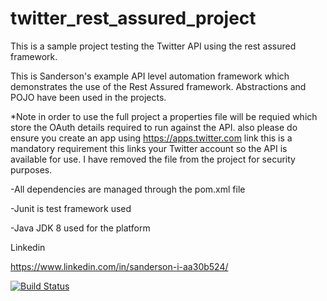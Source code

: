 # twitter_rest_assured_project
This is a sample project testing the Twitter API using the rest assured framework.


This is Sanderson's example API level automation framework which demonstrates the use of the Rest Assured framework.
Abstractions and POJO have been used in the projects.

*Note in order to use the full project a properties file will be requied which store the OAuth details required to run against the API.
also please do ensure you create an app using  https://apps.twitter.com link this is a mandatory requirement this links your Twitter account
so the API is available for use. I have removed the file from the project for security purposes.

-All dependencies are managed through the pom.xml file

-Junit is test framework used 

-Java JDK 8 used for the platform

Linkedin

https://www.linkedin.com/in/sanderson-i-aa30b524/

[![Build Status](https://travis-ci.org/Sand5/twitter_rest_assured_project.svg?branch=master)](https://travis-ci.org/Sand5/twitter_rest_assured_project)
